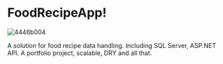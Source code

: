 # FoodRecipeApp!
![4446b004](https://user-images.githubusercontent.com/73474404/193909471-31d16c07-8d8f-48e9-b1be-cc727fbe8d3b.jpeg)

A solution for food recipe data handling. Including SQL Server, ASP.NET API. A portfolio project, scalable, DRY and all that.

